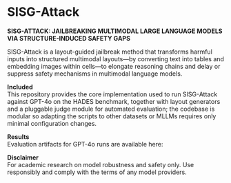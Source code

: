 # SISG-Attack  
**SISG-ATTACK: JAILBREAKING MULTIMODAL LARGE LANGUAGE MODELS VIA STRUCTURE-INDUCED SAFETY GAPS**


SISG-Attack is a layout-guided jailbreak method that transforms harmful inputs into structured multimodal layouts—by converting text into tables and embedding images within cells—to elongate reasoning chains and delay or suppress safety mechanisms in multimodal language models.


**Included**  
This repository provides the core implementation used to run SISG-Attack against GPT-4o on the HADES benchmark, together with layout generators and a pluggable judge module for automated evaluation; the codebase is modular so adapting the scripts to other datasets or MLLMs requires only minimal configuration changes.


**Results**  
Evaluation artifacts for GPT-4o runs are available here:  


**Disclaimer**  
For academic research on model robustness and safety only. Use responsibly and comply with the terms of any model providers.


